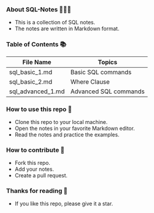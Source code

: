 ### About SQL-Notes 🚀👩‍🚀

- This is a collection of SQL notes.
- The notes are written in Markdown format.

### Table of Contents 📚

| File Name         | Topics                |
| ----------------- | --------------------- |
| sql_basic_1.md    | Basic SQL commands    |
| sql_basic_2.md    | Where Clause          |
| sql_advanced_1.md | Advanced SQL commands |

### How to use this repo 🤔

- Clone this repo to your local machine.
- Open the notes in your favorite Markdown editor.
- Read the notes and practice the examples.

### How to contribute 🤝

- Fork this repo.
- Add your notes.
- Create a pull request.

### Thanks for reading 🙏

- If you like this repo, please give it a star.

